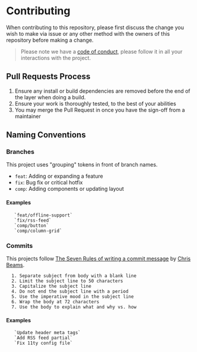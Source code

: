 # Contributing

When contributing to this repository, please first discuss the change you wish to make via issue or any other method with the owners of this repository before making a change.

> Please note we have a [code of conduct][coc], please follow it in all your interactions with the project.

## Pull Requests Process
1. Ensure any install or build dependencies are removed before the end of the layer when doing a
   build.
2. Ensure your work is thoroughly tested, to the best of your abilities
3. You may merge the Pull Request in once you have the sign-off from a maintainer

## Naming Conventions

### Branches

This project uses "grouping" tokens in front of  branch names.

* `feat`: Adding or expanding a feature
* `fix`: Bug fix or critical hotfix
* `comp`: Adding components or updating layout

#### Examples

```
   `feat/offline-support`
   `fix/rss-feed`
   `comp/button`
   `comp/column-grid`
```

### Commits

This projects follow [The Seven Rules of writing a commit message][rules] by [Chris Beams][chris].

```
  1. Separate subject from body with a blank line
  2. Limit the subject line to 50 characters
  3. Capitalize the subject line
  4. Do not end the subject line with a period
  5. Use the imperative mood in the subject line
  6. Wrap the body at 72 characters
  7. Use the body to explain what and why vs. how
```

#### Examples

```
   `Update header meta tags`
   `Add RSS feed partial`
   `Fix 11ty config file`
```


[coc]: /code_of_conduct.md
[rules]: https://chris.beams.io/posts/git-commit/#seven-rules
[chris]: https://chris.beams.io/
